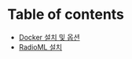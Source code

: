 # Table of contents

* [Docker 설치 및 옵션](/Env%20Settings/Docker_install.md)
* [RadioML 설치](RadioML_docker_setting.md)


